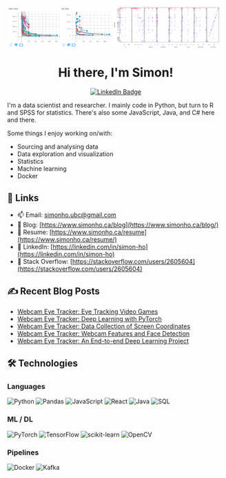 <img src="images/training_plots.png" width="49%" align="center"/><img src="images/scatter.png" width="49%" align="center"/>

<h1 align="center">Hi there, I'm Simon!</h1>
<p align="center">
  <a href="https://www.linkedin.com/in/simon-ho/" target="_blank"><img src="https://img.shields.io/badge/LinkedIn-blue?style=for-the-badge&logo=linkedin&logoColor=white" alt="LinkedIn Badge"></a>
</p>

I'm a data scientist and researcher. I mainly code in Python, but turn to R and SPSS for statistics. There's also some JavaScript, Java, and C# here and there.

Some things I enjoy working on/with:

* Sourcing and analysing data
* Data exploration and visualization
* Statistics
* Machine learning
* Docker

## 🔗 Links

* 📫 Email: simonho.ubc@gmail.com
* 📝 Blog: [https://www.simonho.ca/blog](https://www.simonho.ca/blog/)
* 📄 Resume: [https://www.simonho.ca/resume](https://www.simonho.ca/resume/)
* 🔷 LinkedIn: [https://linkedin.com/in/simon-ho](https://linkedin.com/in/simon-ho)
* 🔶 Stack Overflow: [https://stackoverflow.com/users/2605604](https://stackoverflow.com/users/2605604)

## ✍️ Recent Blog Posts 
<!-- BLOG-POST-LIST:START -->
- [Webcam Eye Tracker: Eye Tracking Video Games](https://www.simonho.ca/machine-learning/webcam-eye-tracker-video-games/)
- [Webcam Eye Tracker: Deep Learning with PyTorch](https://www.simonho.ca/machine-learning/webcam-eye-tracker-deep-learning-with-pytorch/)
- [Webcam Eye Tracker: Data Collection of Screen Coordinates](https://www.simonho.ca/machine-learning/webcam-eye-tracker-data-collection/)
- [Webcam Eye Tracker: Webcam Features and Face Detection](https://www.simonho.ca/machine-learning/webcam-eye-tracker-face-detection/)
- [Webcam Eye Tracker: An End-to-end Deep Learning Project](https://www.simonho.ca/machine-learning/webcam-eye-tracker-overview/)
<!-- BLOG-POST-LIST:END -->

## 🛠 Technologies

### Languages
![Python](https://img.shields.io/badge/-Python-000?&logo=Python)
![Pandas](https://img.shields.io/badge/-Pandas-000?&logo=pandas&logoColor=4500b5)
![JavaScript](https://img.shields.io/badge/-JavaScript-000?&logo=JavaScript)
![React](https://img.shields.io/badge/-React-000?&logo=React)
![Java](https://img.shields.io/badge/-Java-000?&logo=Java&logoColor=fc6f03)
![SQL](https://img.shields.io/badge/-SQL-000?&logo=MySQL)

### ML / DL
![PyTorch](https://img.shields.io/badge/-PyTorch-000?&logo=PyTorch)
![TensorFlow](https://img.shields.io/badge/-TensorFlow-000?&logo=TensorFlow)
![scikit-learn](https://img.shields.io/badge/-scikit--learn-000?&logo=scikit-learn)
![OpenCV](https://img.shields.io/badge/-OpenCV-000?&logo=OpenCV)

### Pipelines
![Docker](https://img.shields.io/badge/-Docker-000?&logo=Docker)
![Kafka](https://img.shields.io/badge/-Kafka-000?&logo=ApacheKafka)
